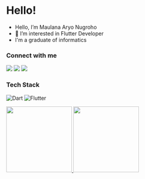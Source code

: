 # Hello!

- Hello, I’m Maulana Aryo Nugroho
- 👀 I’m interested in Flutter Developer
- I'm a graduate of informatics

### Connect with me
<a href = "mailto:maulanaaryo151@gmail.com"><img src="https://img.shields.io/badge/gmail-%23EA4335.svg?&style=for-the-badge&logo=gmail&logoColor=white" /></a>
<a href = "https://www.linkedin.com/in/maulanaaryo//"><img src="https://img.shields.io/badge/linkedin-%230A66C2.svg?&style=for-the-badge&logo=linkedin&logoColor=white" /></a>
<a href="https://www.facebook.com/maulana.aryo.7" target="_blank"><img src="https://img.shields.io/badge/facebook-%231877F2.svg?&style=for-the-badge&logo=facebook&logoColor=white" /></a>

### Tech Stack
![Dart](https://img.shields.io/badge/dart-%230175C2.svg?style=for-the-badge&logo=dart&logoColor=white)
![Flutter](https://img.shields.io/badge/Flutter-%2302569B.svg?style=for-the-badge&logo=Flutter&logoColor=white)

<p align="left">
<a href="https://github.com/Maulanaaryo">
  <img height="175em" src="https://github-readme-stats-eight-theta.vercel.app/api?username=Maulanaaryo&show_icons=true&theme=algolia&include_all_commits=true&count_private=true"/>
  <img height="175em" src="https://github-readme-stats-eight-theta.vercel.app/api/top-langs/?username=Maulanaaryo&layout=compact&langs_count=8&theme=algolia"/>
</a>
</p>


